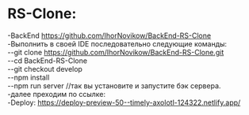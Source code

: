 # RS-Clone:
  -BackEnd https://github.com/IhorNovikow/BackEnd-RS-Clone<br>
  -Выполнить в своей IDE последовательно следующие команды:<br>
  --git clone https://github.com/IhorNovikow/BackEnd-RS-Clone.git<br>
  --cd BackEnd-RS-Clone<br>
  --git checkout develop<br>
  --npm install<br>
  --npm run server //так вы установите и запустите бэк сервера.<br>
  -далее преходим по ссылке:<br>
  -Deploy: https://deploy-preview-50--timely-axolotl-124322.netlify.app/<br>
